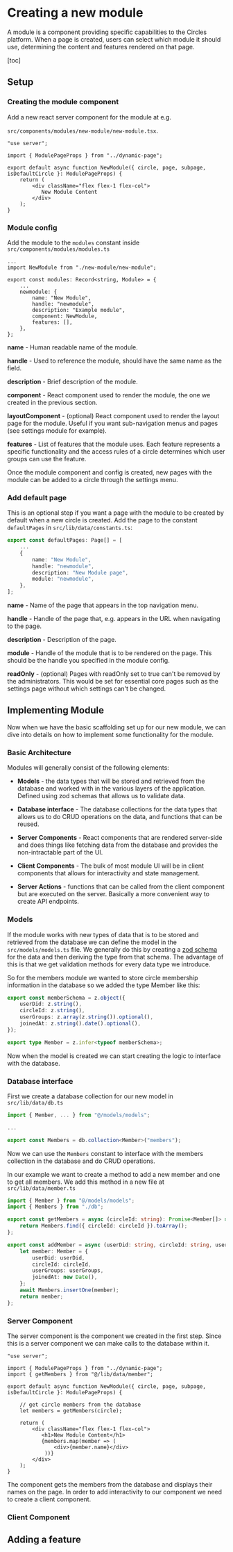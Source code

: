 # Creating a new module

A module is a component providing specific capabilities to the Circles platform. When a page is created, users can select which module it should use, determining the content and features rendered on that page.

[toc]

## Setup

### Creating the module component

Add a new react server component for the module at e.g.

`src/components/modules/new-module/new-module.tsx`. 

```tsx
"use server";

import { ModulePageProps } from "../dynamic-page";

export default async function NewModule({ circle, page, subpage, isDefaultCircle }: ModulePageProps) {
    return (
        <div className="flex flex-1 flex-col">
           New Module Content
        </div>
    );
}
```



### Module config

Add the module to the `modules` constant inside  `src/components/modules/modules.ts` 

```tsx
...
import NewModule from "./new-module/new-module";

export const modules: Record<string, Module> = {
	...
    newmodule: {
        name: "New Module",
        handle: "newmodule",
        description: "Example module",
        component: NewModule,
        features: [],
    },
};

```

**name** - Human readable name of the module.

**handle** - Used to reference the module, should have the same name as the field.

**description** - Brief description of the module.

**component** - React component used to render the module, the one we created in the previous section.

**layoutComponent** - (optional) React component used to render the layout page for the module. Useful if you want sub-navigation menus and pages (see settings module for example). 

**features** - List of features that the module uses. Each feature represents a specific functionality and the access rules of a circle determines which user groups can use the feature.

Once the module component and config is created, new pages with the module can be added to a circle through the settings menu.



### Add default page

This is an optional step if you want a page with the module to be created by default when a new circle is created. Add the page to the constant `defaultPages`  in `src/lib/data/constants.ts`:

```ts
export const defaultPages: Page[] = [
    ...
    {
        name: "New Module",
        handle: "newmodule",
        description: "New Module page",
        module: "newmodule",
    },
];
```

**name** - Name of the page that appears in the top navigation menu.

**handle** - Handle of the page that, e.g. appears in the URL when navigating to the page. 

**description** - Description of the page.

**module** - Handle of the module that is to be rendered on the page. This should be the handle you specified in the module config.

**readOnly** - (optional) Pages with readOnly set to true can't be removed by the administrators. This would be set for essential core pages such as the settings page without which settings can't be changed.



## Implementing Module

Now when we have the basic scaffolding set up for our new module, we can dive into details on how to implement some functionality for the module.



### Basic Architecture

Modules will generally consist of the following elements:

- **Models** - the data types that will be stored and retrieved from the database and worked with in the various layers of the application. Defined using zod schemas that allows us to validate data.
- **Database interface** - The database collections for the data types that allows us to do CRUD operations on the data, and functions that can be reused.

- **Server Components** - React components that are rendered server-side and does things like fetching data from the database and provides the non-intractable part of the UI.
- **Client Components** - The bulk of most module UI will be in client components that allows for interactivity and state management. 
- **Server Actions** - functions that can be called from the client component but are executed on the server. Basically a more convenient way to create API endpoints.



### Models

If the module works with new types of data that is to be stored and retrieved from the database we can define the model in the `src/models/models.ts` file. We generally do this by creating a [zod schema](https://zod.dev/?id=basic-usage) for the data and then deriving the type from that schema. The advantage of this is that we get validation methods for every data type we introduce.



So for the members module we wanted to store circle membership information in the database so we added the type Member like this:

```ts
export const memberSchema = z.object({
    userDid: z.string(),
    circleId: z.string(),
    userGroups: z.array(z.string()).optional(),
    joinedAt: z.string().date().optional(),
});

export type Member = z.infer<typeof memberSchema>;
```

Now when the model is created we can start creating the logic to interface with the database. 



### Database interface

First we create a database collection for our new model in `src/lib/data/db.ts`

```ts
import { Member, ... } from "@/models/models";

...

export const Members = db.collection<Member>("members");
```

Now we can use the `Members` constant to interface with the members collection in the database and do CRUD operations.

In our example we want to create a method to add a new member and one to get all members. We add this method in a new file at `src/lib/data/member.ts` 

```ts
import { Member } from "@/models/models";
import { Members } from "./db";

export const getMembers = async (circleId: string): Promise<Member[]> => {
    return Members.find({ circleId: circleId }).toArray();
};

export const addMember = async (userDid: string, circleId: string, userGroups: string[]): Promise<Member> => {
    let member: Member = {
        userDid: userDid,
        circleId: circleId,
        userGroups: userGroups,
        joinedAt: new Date(),
    };
    await Members.insertOne(member);
    return member;
};
```



### Server Component

The server component is the component we created in the first step. Since this is a server component we can make calls to the database within it. 

```tsx
"use server";

import { ModulePageProps } from "../dynamic-page";
import { getMembers } from "@/lib/data/member";

export default async function NewModule({ circle, page, subpage, isDefaultCircle }: ModulePageProps) {
    
    // get circle members from the database
    let members = getMembers(circle);
    
    return (
        <div className="flex flex-1 flex-col">
           <h1>New Module Content</h1>
           {members.map(member => (
               <div>{member.name}</div>
            ))}
        </div>
    );
}
```

The component gets the members from the database and displays their names on the page. In order to add interactivity to our component we need to create a client component. 



### Client Component













## Adding a feature



